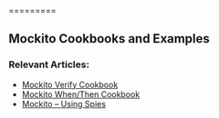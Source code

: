 =========

## Mockito Cookbooks and Examples


### Relevant Articles: 
- [Mockito Verify Cookbook](http://www.baeldung.com/mockito-verify)
- [Mockito When/Then Cookbook](http://www.baeldung.com/mockito-behavior)
- [Mockito – Using Spies](http://www.baeldung.com/mockito-spy)
